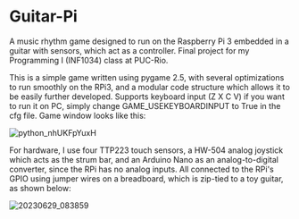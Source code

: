 # Guitar-Pi
A music rhythm game designed to run on the Raspberry Pi 3 embedded in a guitar with sensors, which act as a controller. Final project for my Programming I (INF1034) class at PUC-Rio.

This is a simple game written using pygame 2.5, with several optimizations to run smoothly on the RPi3, and a modular code structure which allows it to be easily further developed. Supports keyboard input (Z X C V) if you want to run it on PC, simply change GAME_USEKEYBOARDINPUT to True in the cfg file. Game window looks like this:

![python_nhUKFpYuxH](https://github.com/bathwaterpizza/Guitar-Pi/assets/8276713/d497403f-9944-4fa6-b0a1-28a24a843353)


For hardware, I use four TTP223 touch sensors, a HW-504 analog joystick which acts as the strum bar, and an Arduino Nano as an analog-to-digital converter, since the RPi has no analog inputs. All connected to the RPi's GPIO using jumper wires on a breadboard, which is zip-tied to a toy guitar, as shown below:

![20230629_083859](https://github.com/bathwaterpizza/Guitar-Pi/assets/8276713/f441ae5b-05f6-4b98-9e3f-44f4fb5df9dc)
